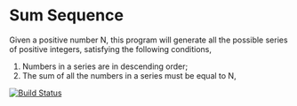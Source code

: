 Sum Sequence
============

Given a positive number N, this program will generate all the possible series
of positive integers, satisfying the following conditions,

1. Numbers in a series are in descending order;
2. The sum of all the numbers in a series must be equal to N, 


[![Build Status](https://travis-ci.org/gchiam/sum-sequence.svg?branch=master)](https://travis-ci.org/gchiam/sum-sequence)

